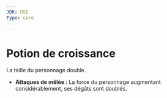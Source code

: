 ```yaml
---
JDR: OSE
Type: core

---
```

# Potion de croissance

La taille du personnage double.

- **Attaques de mêlée :** La force du personnage augmentant considérablement, ses dégâts sont doublés.